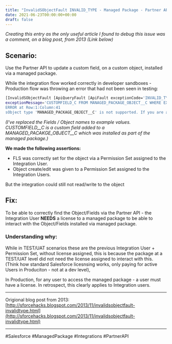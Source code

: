 ```yaml
---
title: "InvalidSObjectFault INVALID_TYPE - Managed Package - Partner API - License Issue"
date: 2021-06-23T00:00:00+00:00
draft: false
---
```


_Creating this entry as the only useful article I found to debug this issue was a comment, on a blog post, from 2013 (Link below)_

## Scenario: 
Use the Partner API to update a custom field, on a custom object, installed via a managed package.

While the integration flow worked correctly in developer sandboxes - Production flow was throwing an error that had not been seen in testing:
```bash
[InvalidSObjectFault [ApiQueryFault [ApiFault exceptionCode='INVALID_TYPE'
exceptionMessage='CUSTOMFIELD_C FROM MANAGED_PACKAGE_OBJECT__C WHERE EXTIDFIELD__C
ERROR at Row:1:Column:41
sObject type 'MANAGED_PACKAGE_OBJECT__C' is not supported. If you are attempting to use a custom object, be sure to append the '__c' after the entity name. Please reference your WSDL or the describe call for the appropriate names.'
```
_(I've replaced the Fields / Object names to example values. CUSTOMFIELD__C is a custom field added to a MANAGED_PACAKGE_OBJECT__C which was installed as part of the managed package.)_



**We made the following assertions:**
- FLS was correctly set for the object via a Permission Set assigned to the Integration User.
- Object create/edit was given to a Permission Set assigned to the Integration Users.

But the integration could still not read/write to the object


## Fix:
To be able to correctly find the Object/Fields via the Partner API - the Integration User **NEEDS** a license to a managed package to be able to interact with the Object/Fields installed via managed package.


### Understanding why:
While in TEST/UAT scenarios these are the previous Integration User + Permission Set, without license assigned, this is because the package at a TEST/UAT level did not need the license assigned to interact with this. (Think how standard Salesforce licesnsing works, only paying for active Users in Produciton - not at a dev level),

In Production, for any user to access the managed package - a user must have a license. In retrospect, this clearly applies to Integration users.

---
Origional blog post from 2013:
[http://sforcehacks.blogspot.com/2013/11/invalidsobjectfault-invalidtype.html](http://sforcehacks.blogspot.com/2013/11/invalidsobjectfault-invalidtype.html)

---
#Salesforce #ManagedPackage #Integrations #PartnerAPI